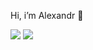 Hi, i’m Alexandr 👋

<a href="https://www.linkedin.com/in/solodiuc/"><img src="https://img.shields.io/badge/LinkedIn-0077B5?style=for-the-badge&logo=linkedin&logoColor=white"></a>
<a href="https://t.me/sasha_svetlyj"><img src="https://img.shields.io/badge/Telegram-2CA5E0?style=for-the-badge&logo=telegram&logoColor=white"></a>



<!--
**solodiuc/solodiuc** is a ✨ _special_ ✨ repository because its `README.md` (this file) appears on your GitHub profile.

Here are some ideas to get you started:

- 🔭 I’m currently working on ...
- 🌱 I’m currently learning ...
- 👯 I’m looking to collaborate on ...
- 🤔 I’m looking for help with ...
- 💬 Ask me about ...
- 📫 How to reach me: ...
- 😄 Pronouns: ...
- ⚡ Fun fact: ...
-->
